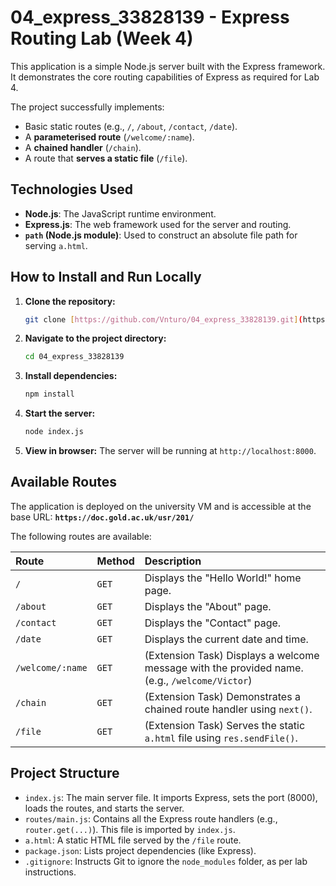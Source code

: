 # 04_express_33828139 - Express Routing Lab (Week 4)

This application is a simple Node.js server built with the Express framework. It demonstrates the core routing capabilities of Express as required for Lab 4.

The project successfully implements:
* Basic static routes (e.g., `/`, `/about`, `/contact`, `/date`).
* A **parameterised route** (`/welcome/:name`).
* A **chained handler** (`/chain`).
* A route that **serves a static file** (`/file`).

## Technologies Used

* **Node.js**: The JavaScript runtime environment.
* **Express.js**: The web framework used for the server and routing.
* **`path` (Node.js module)**: Used to construct an absolute file path for serving `a.html`.

## How to Install and Run Locally

1.  **Clone the repository:**
    ```bash
    git clone [https://github.com/Vnturo/04_express_33828139.git](https://github.com/Vnturo/04_express_33828139.git)
    ```
2.  **Navigate to the project directory:**
    ```bash
    cd 04_express_33828139
    ```
3.  **Install dependencies:**
    ```bash
    npm install
    ```
4.  **Start the server:**
    ```bash
    node index.js
    ```
5.  **View in browser:**
    The server will be running at `http://localhost:8000`.

## Available Routes

The application is deployed on the university VM and is accessible at the base URL:
**`https://doc.gold.ac.uk/usr/201/`**

The following routes are available:

| Route | Method | Description |
| :--- | :--- | :--- |
| `/` | `GET` | Displays the "Hello World!" home page. |
| `/about` | `GET` | Displays the "About" page. |
| `/contact` | `GET` | Displays the "Contact" page. |
| `/date` | `GET` | Displays the current date and time. |
| `/welcome/:name` | `GET` | (Extension Task) Displays a welcome message with the provided name. (e.g., `/welcome/Victor`) |
| `/chain` | `GET` | (Extension Task) Demonstrates a chained route handler using `next()`. |
| `/file` | `GET` | (Extension Task) Serves the static `a.html` file using `res.sendFile()`. |

## Project Structure

* `index.js`: The main server file. It imports Express, sets the port (8000), loads the routes, and starts the server.
* `routes/main.js`: Contains all the Express route handlers (e.g., `router.get(...)`). This file is imported by `index.js`.
* `a.html`: A static HTML file served by the `/file` route.
* `package.json`: Lists project dependencies (like Express).
* `.gitignore`: Instructs Git to ignore the `node_modules` folder, as per lab instructions.